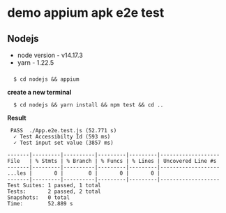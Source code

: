 # demo appium apk e2e test

## Nodejs

* node version - v14.17.3
* yarn - 1.22.5

###

```
  $ cd nodejs && appium
```

**create a new terminal**

```
  $ cd nodejs && yarn install && npm test && cd ..
```

**Result**
```
 PASS  ./App.e2e.test.js (52.771 s)
  ✓ Test Accessibilty Id (593 ms)
  ✓ Test input set value (3857 ms)

-------|---------|----------|---------|---------|-------------------
File   | % Stmts | % Branch | % Funcs | % Lines | Uncovered Line #s
-------|---------|----------|---------|---------|-------------------
...les |       0 |        0 |       0 |       0 |
-------|---------|----------|---------|---------|-------------------
Test Suites: 1 passed, 1 total
Tests:       2 passed, 2 total
Snapshots:   0 total
Time:        52.889 s
```
